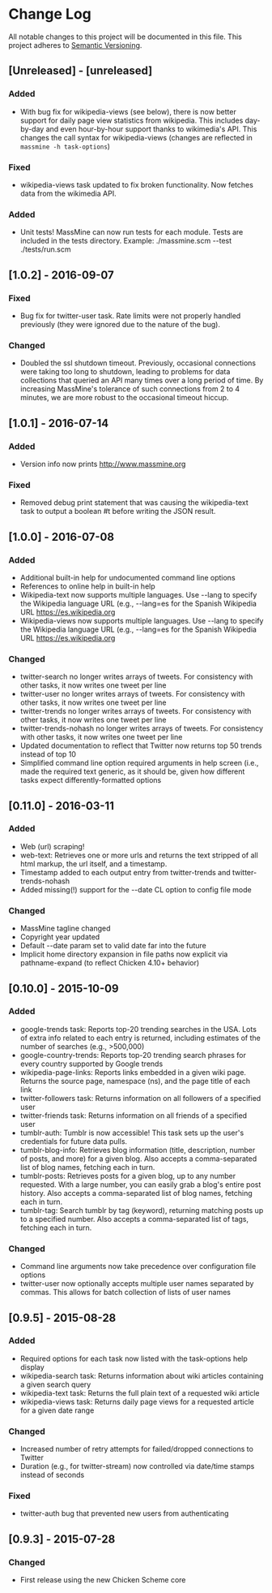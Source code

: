 # Change Log
All notable changes to this project will be documented in this file.
This project adheres to [Semantic Versioning](http://semver.org/).

## [Unreleased] - [unreleased]

### Added
- With bug fix for wikipedia-views (see below), there is now better support for daily page view statistics from wikipedia. This includes day-by-day and even hour-by-hour support thanks to wikimedia's API. This changes the call syntax for wikipedia-views (changes are reflected in `massmine -h task-options`)

### Fixed
- wikipedia-views task updated to fix broken functionality. Now fetches data from the wikimedia API. 

### Added
- Unit tests! MassMine can now run tests for each module. Tests are included in the tests directory. Example: ./massmine.scm --test ./tests/run.scm

## [1.0.2] - 2016-09-07

### Fixed
- Bug fix for twitter-user task. Rate limits were not properly handled previously (they were ignored due to the nature of the bug).

### Changed
- Doubled the ssl shutdown timeout. Previously, occasional connections were taking too long to shutdown, leading to problems for data collections that queried an API many times over a long period of time. By increasing MassMine's tolerance of such connections from 2 to 4 minutes, we are more robust to the occasional timeout hiccup.

## [1.0.1] - 2016-07-14

### Added
- Version info now prints http://www.massmine.org

### Fixed
- Removed debug print statement that was causing the wikipedia-text task to output a boolean #t before writing the JSON result.

## [1.0.0] - 2016-07-08

### Added
- Additional built-in help for undocumented command line options
- References to online help in built-in help
- Wikipedia-text now supports multiple languages. Use --lang to specify the Wikipedia language URL (e.g., --lang=es for the Spanish Wikipedia URL https://es.wikipedia.org
- Wikipedia-views now supports multiple languages. Use --lang to specify the Wikipedia language URL (e.g., --lang=es for the Spanish Wikipedia URL https://es.wikipedia.org

### Changed
- twitter-search no longer writes arrays of tweets. For consistency with other tasks, it now writes one tweet per line
- twitter-user no longer writes arrays of tweets. For consistency with other tasks, it now writes one tweet per line
- twitter-trends no longer writes arrays of tweets. For consistency with other tasks, it now writes one tweet per line
- twitter-trends-nohash no longer writes arrays of tweets. For consistency with other tasks, it now writes one tweet per line
- Updated documentation to reflect that Twitter now returns top 50 trends instead of top 10
- Simplified command line option required arguments in help screen (i.e., made the required text generic, as it should be, given how different tasks expect differently-formatted options

## [0.11.0] - 2016-03-11

### Added
- Web (url) scraping!
- web-text: Retrieves one or more urls and returns the text stripped of all html markup, the url itself, and a timestamp.
- Timestamp added to each output entry from twitter-trends and twitter-trends-nohash
- Added missing(!) support for the --date CL option to config file mode

### Changed
- MassMine tagline changed
- Copyright year updated
- Default --date param set to valid date far into the future
- Implicit home directory expansion in file paths now explicit via pathname-expand (to reflect Chicken 4.10+ behavior)

## [0.10.0] - 2015-10-09

### Added
- google-trends task: Reports top-20 trending searches in the USA. Lots of extra info related to each entry is returned, including estimates of the number of searches (e.g., >500,000)
- google-country-trends: Reports top-20 trending search phrases for every country supported by Google trends
- wikipedia-page-links: Reports links embedded in a given wiki page. Returns the source page, namespace (ns), and the page title of each link
- twitter-followers task: Returns information on all followers of a specified user
- twitter-friends task: Returns information on all friends of a specified user
- tumblr-auth: Tumblr is now accessible! This task sets up the user's credentials for future data pulls.
- tumblr-blog-info: Retrieves blog information (title, description, number of posts, and more) for a given blog. Also accepts a comma-separated list of blog names, fetching each in turn.
- tumblr-posts: Retrieves posts for a given blog, up to any number requested. With a large number, you can easily grab a blog's entire post history. Also accepts a comma-separated list of blog names, fetching each in turn.
- tumblr-tag: Search tumblr by tag (keyword), returning matching posts up to a specified number. Also accepts a comma-separated list of tags, fetching each in turn.

### Changed
- Command line arguments now take precedence over configuration file options
- twitter-user now optionally accepts multiple user names separated by commas. This allows for batch collection of lists of user names

## [0.9.5] - 2015-08-28

### Added
- Required options for each task now listed with the task-options help display
- wikipedia-search task: Returns information about wiki articles containing a given search query
- wikipedia-text task: Returns the full plain text of a requested wiki article
- wikipedia-views task: Returns daily page views for a requested article for a given date range

### Changed
- Increased number of retry attempts for failed/dropped connections to Twitter
- Duration (e.g., for twitter-stream) now controlled via date/time stamps instead of seconds

### Fixed
- twitter-auth bug that prevented new users from authenticating


## [0.9.3] - 2015-07-28

### Changed
- First release using the new Chicken Scheme core

